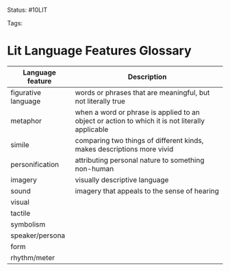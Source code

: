 
Status: #10LIT

Tags:

# Lit Language Features Glossary

| Language feature    | Description                                                                                     |
| ------------------- | ----------------------------------------------------------------------------------------------- |
| figurative language | words or phrases that are meaningful, but not literally true                                    |
| metaphor            | when a word or phrase is applied to an object or action to which it is not literally applicable |
| simile              | comparing two things of different kinds, makes descriptions more vivid                          |
| personification     | attributing personal nature to something non-human                                              |
| imagery             | visually descriptive language                                                                   |
| sound               | imagery that appeals to the sense of hearing                                                    |
| visual              |                                                                                                 |
| tactile             |                                                                                                 |
| symbolism           |                                                                                                 |
| speaker/persona     |                                                                                                 |
| form                |                                                                                                 |
| rhythm/meter        |                                                                                                 |

